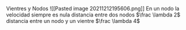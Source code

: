 Vientres y Nodos
![[Pasted image 20211212195606.png]]
En un nodo la velocidad siempre es nula
distancia entre dos nodos $\frac \lambda 2$
distancia entre un nodo y un vientre $\frac \lambda 4$